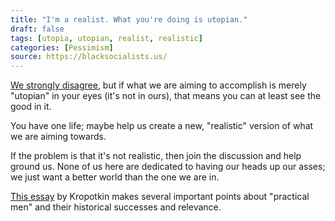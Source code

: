 ```yaml
---
title: "I'm a realist. What you're doing is utopian."
draft: false
tags: [utopia, utopian, realist, realistic]
categories: [Pessimism]
source: https://blacksocialists.us/
---
```


[We strongly disagree](https://www.marxists.org/archive/marx/works/1880/soc-utop/ch02.htm), but if what we are aiming to accomplish is merely "utopian" in your eyes (it's not in ours), that means you can at least see the good in it.  
  
You have one life; maybe help us create a new, "realistic" version of what we are aiming towards.  
  
If the problem is that it's not realistic, then join the discussion and help ground us. None of us here are dedicated to having our heads up our asses; we just want a better world than the one we are in.  
  
[This essay](https://theanarchistlibrary.org/library/petr-kropotkin-are-we-good-enough) by Kropotkin makes several important points about "practical men" and their historical successes and relevance.

